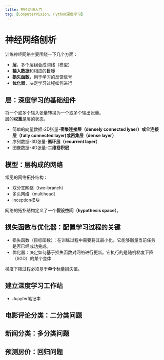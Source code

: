 ```yaml
---
title: 神经网络入门
tag: [ComputerVision, Python深度学习]
---
```


# 神经网络刨析
训练神经网络主要围绕一下几个方面：
- **层**，多个层组合成网络（模型）
- **输入数据**和相应的**目标**
- **损失函数**，用于学习的反馈信号
- **优化器**，决定学习过程如何进行

## 层：深度学习的基础组件
将一个或多个输入张量转换为一个或多个输出张量。  
层的**权重**是层的状态。

- 简单的向量数据-2D张量-**密集连接层（densely connected lyaer）或全连接层（fully connected layer)或密集层（dense layer）**
- 序列数据-3D张量-**循环层（recurrent layer）**
- 图像数据-4D张量-**二维卷积层**

## 模型：层构成的网络
常见的网络拓扑结构：
- 双分支网络（two-branch）
- 多头网络（multihead）
- Inception模块

网络的拓扑结构定义了一个**假设空间（hypothesis space）**。

## 损失函数与优化器：配置学习过程的关键
- 损失函数（目标函数）：在训练过程中需要将其最小化。它能够衡量当前任务是否已经成功完成。
- 优化器：决定如何基于损失函数对网络进行更新。它执行的是随机梯度下降（SGD）的某个变体

梯度下降过程必须基于**单个**标量损失值。

## 建立深度学习工作站
- Jupyter笔记本

## 电影评论分类：二分类问题
## 新闻分类：多分类问题
## 预测房价：回归问题